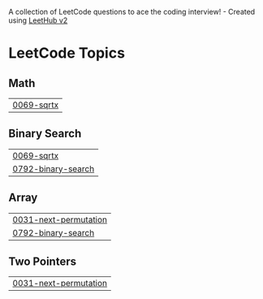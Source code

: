 A collection of LeetCode questions to ace the coding interview! - Created using [LeetHub v2](https://github.com/arunbhardwaj/LeetHub-2.0)
<!---LeetCode Topics Start-->
# LeetCode Topics
## Math
|  |
| ------- |
| [0069-sqrtx](https://github.com/anshbhardwaj08/leetcode_dsa/tree/master/0069-sqrtx) |
## Binary Search
|  |
| ------- |
| [0069-sqrtx](https://github.com/anshbhardwaj08/leetcode_dsa/tree/master/0069-sqrtx) |
| [0792-binary-search](https://github.com/anshbhardwaj08/leetcode_dsa/tree/master/0792-binary-search) |
## Array
|  |
| ------- |
| [0031-next-permutation](https://github.com/anshbhardwaj08/leetcode_dsa/tree/master/0031-next-permutation) |
| [0792-binary-search](https://github.com/anshbhardwaj08/leetcode_dsa/tree/master/0792-binary-search) |
## Two Pointers
|  |
| ------- |
| [0031-next-permutation](https://github.com/anshbhardwaj08/leetcode_dsa/tree/master/0031-next-permutation) |
<!---LeetCode Topics End-->